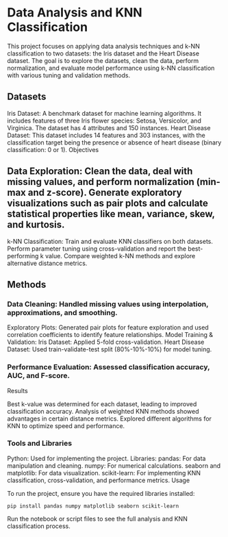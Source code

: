# Data Analysis and KNN Classification

This project focuses on applying data analysis techniques and k-NN classification to two datasets: the Iris dataset and the Heart Disease dataset. The goal is to explore the datasets, clean the data, perform normalization, and evaluate model performance using k-NN classification with various tuning and validation methods.

## Datasets

Iris Dataset:
A benchmark dataset for machine learning algorithms. It includes features of three Iris flower species: Setosa, Versicolor, and Virginica. The dataset has 4 attributes and 150 instances.
Heart Disease Dataset:
This dataset includes 14 features and 303 instances, with the classification target being the presence or absence of heart disease (binary classification: 0 or 1).
Objectives

## Data Exploration: Clean the data, deal with missing values, and perform normalization (min-max and z-score). Generate exploratory visualizations such as pair plots and calculate statistical properties like mean, variance, skew, and kurtosis.
k-NN Classification:
Train and evaluate KNN classifiers on both datasets.
Perform parameter tuning using cross-validation and report the best-performing k value.
Compare weighted k-NN methods and explore alternative distance metrics.

## Methods

### Data Cleaning: Handled missing values using interpolation, approximations, and smoothing.
Exploratory Plots: Generated pair plots for feature exploration and used correlation coefficients to identify feature relationships.
Model Training & Validation:
Iris Dataset: Applied 5-fold cross-validation.
Heart Disease Dataset: Used train-validate-test split (80%-10%-10%) for model tuning.
### Performance Evaluation: Assessed classification accuracy, AUC, and F-score.
Results

Best k-value was determined for each dataset, leading to improved classification accuracy.
Analysis of weighted KNN methods showed advantages in certain distance metrics.
Explored different algorithms for KNN to optimize speed and performance.

### Tools and Libraries

Python: Used for implementing the project.
Libraries:
pandas: For data manipulation and cleaning.
numpy: For numerical calculations.
seaborn and matplotlib: For data visualization.
scikit-learn: For implementing KNN classification, cross-validation, and performance metrics.
Usage

To run the project, ensure you have the required libraries installed:

```console
pip install pandas numpy matplotlib seaborn scikit-learn
```
Run the notebook or script files to see the full analysis and KNN classification process.

